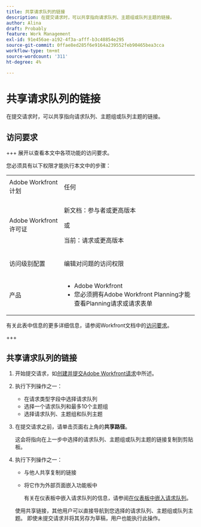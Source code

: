 ```yaml
---
title: 共享请求队列的链接
description: 在提交请求时，可以共享指向请求队列、主题组或队列主题的链接。
author: Alina
draft: Probably
feature: Work Management
exl-id: 91e456ae-a192-4f3a-afff-b3c48854e295
source-git-commit: 0ffae8ed285f6e9164a239552feb90465bea3cca
workflow-type: tm+mt
source-wordcount: '311'
ht-degree: 4%

---
```


# 共享请求队列的链接

<!--
<p data-mc-conditions="QuicksilverOrClassic.Draft mode">(NOTE: article conditioned for QS only - hard code when linking it from classic, if needed)</p>
-->

在提交请求时，可以共享指向请求队列、主题组或队列主题的链接。

## 访问要求

+++ 展开以查看本文中各项功能的访问要求。

您必须具有以下权限才能执行本文中的步骤：

<table style="table-layout:auto"> 
 <col> 
 <col> 
 <tbody> 
  <tr> 
   <td role="rowheader">Adobe Workfront计划</td> 
   <td> <p>任何 </p> </td> 
  </tr> 
  <tr> 
   <td role="rowheader">Adobe Workfront许可证</td> 
   <td> <p>新文档：参与者或更高版本</p>
   或
   <p>当前：请求或更高版本</p>
    </td> 
  </tr> 
  <tr> 
   <td role="rowheader">访问级别配置</td> 
   <td> <p>编辑对问题的访问权限</p>  </td> 
  </tr> 
  <tr> 
   <td role="rowheader"> 产品</td> 
   <td> <ul><li>Adobe Workfront</li><li>您必须拥有Adobe Workfront Planning才能查看Planning请求或请求表单</td> 
  </tr> 
 </tbody> 
</table>

有关此表中信息的更多详细信息，请参阅Workfront文档中的[访问要求](/help/quicksilver/administration-and-setup/add-users/access-levels-and-object-permissions/access-level-requirements-in-documentation.md)。

+++

## 共享请求队列的链接

1. 开始提交请求，如[创建并提交Adobe Workfront请求](../../../manage-work/requests/create-requests/create-submit-requests.md)中所述。
1. 执行下列操作之一：

   * 在请求类型字段中选择请求队列
   * 选择一个请求队列和最多10个主题组
   * 选择请求队列、主题组和队列主题

1. 在提交请求之前，请单击页面右上角的&#x200B;**共享路径**。

   这会将指向在上一步中选择的请求队列、主题组或队列主题的链接复制到剪贴板。

   <!--
   <p data-mc-conditions="QuicksilverOrClassic.Draft mode">(NOTE: does this step stay accurate?) </p>
   -->

1. 执行下列操作之一：

   * 与他人共享复制的链接
   * 将它作为外部页面嵌入功能板中

     有关在仪表板中嵌入请求队列的信息，请参阅[在仪表板中嵌入请求队列](../../../reports-and-dashboards/dashboards/creating-and-managing-dashboards/embed-request-queue-dashboard.md)。

   使用共享链接，其他用户可以直接导航到您选择的请求队列、主题组或队列主题。 即使未提交请求并将其另存为草稿，用户也能执行此操作。
